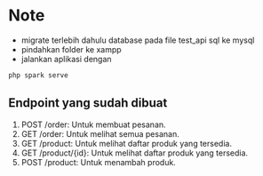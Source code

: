 # Note
- migrate terlebih dahulu database pada file test_api sql ke mysql
- pindahkan folder ke xampp
- jalankan aplikasi dengan 
```bash
php spark serve
```

## Endpoint yang sudah dibuat
1. POST /order: Untuk membuat pesanan.
3. GET /order: Untuk melihat semua pesanan.
4. GET /product: Untuk melihat daftar produk yang tersedia.
5. GET /product/{id}: Untuk melihat daftar produk yang tersedia.
6. POST /product: Untuk menambah produk.

